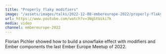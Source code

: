 ```yaml
---
title: "Properly flaky modifiers"
image: "/assets/images/talks/2022-12-08-embereurope-2022/properly-flaky-modifiers.jpg"
url: https://www.youtube.com/watch?v=3NgStUiki7k
media: video
channel: embereurope-2022
---
```


Florian Pichler showed how to build a snowflake effect with modifiers and Ember
components the last Ember Europe Meetup of 2022.
